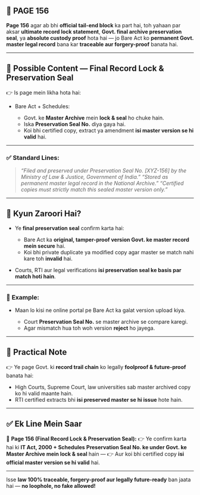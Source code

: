 ## 📄 **PAGE 156**

**Page 156** agar ab bhi **official tail-end block** ka part hai, toh yahaan par aksar **ultimate record lock statement**, **Govt. final archive preservation seal**, ya **absolute custody proof** hota hai — jo Bare Act ko **permanent Govt. master legal record** bana kar **traceable aur forgery-proof** banata hai.

---

## 🔹 **Possible Content — Final Record Lock & Preservation Seal**

👉 Is page mein likha hota hai:

* Bare Act + Schedules:

  * Govt. ke **Master Archive** mein **lock & seal** ho chuke hain.
  * Iska **Preservation Seal No.** diya gaya hai.
  * Koi bhi certified copy, extract ya amendment **isi master version se hi valid** hai.

---

### ✅ **Standard Lines:**

> *“Filed and preserved under Preservation Seal No. \[XYZ-156] by the Ministry of Law & Justice, Government of India.”*
> *“Stored as permanent master legal record in the National Archive.”*
> *“Certified copies must strictly match this sealed master version only.”*

---

## 🔹 **Kyun Zaroori Hai?**

* Ye **final preservation seal** confirm karta hai:

  * Bare Act ka **original, tamper-proof version Govt. ke master record mein secure** hai.
  * Koi bhi private duplicate ya modified copy agar master se match nahi kare toh **invalid** hai.
* Courts, RTI aur legal verifications **isi preservation seal ke basis par match hoti hain**.

---

### 🧩 **Example:**

* Maan lo kisi ne online portal pe Bare Act ka galat version upload kiya.

  * Court **Preservation Seal No.** se master archive se compare karegi.
  * Agar mismatch hua toh woh version **reject** ho jayega.

---

## 🔹 **Practical Note**

👉 Ye page Govt. ki **record trail chain** ko legally **foolproof & future-proof** banata hai:

* High Courts, Supreme Court, law universities sab master archived copy ko hi valid maante hain.
* RTI certified extracts bhi **isi preserved master se hi issue** hote hain.

---

## ✅ **Ek Line Mein Saar**

📌 **Page 156 (Final Record Lock & Preservation Seal):**
👉 Ye confirm karta hai ki **IT Act, 2000 + Schedules** **Preservation Seal No. ke under Govt. ke Master Archive mein lock & seal** hain —
👉 Aur koi bhi certified copy **isi official master version se hi valid** hai.

---

Isse **law 100% traceable, forgery-proof aur legally future-ready** ban jaata hai — **no loophole, no fake allowed!**
